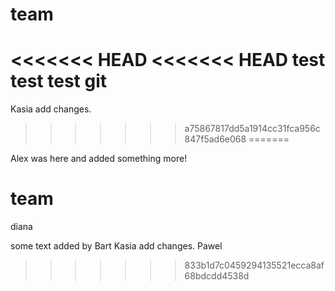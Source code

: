
# team
<<<<<<< HEAD
<<<<<<< HEAD
test
test
test 
git 
=======
Kasia add changes.
>>>>>>> a75867817dd5a1914cc31fca956c847f5ad6e068
=======

Alex was here and added something more!


# team

diana

some text added by Bart
Kasia add changes.
Pawel

>>>>>>> 833b1d7c0459294135521ecca8af68bdcdd4538d

